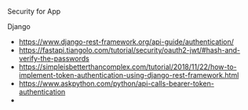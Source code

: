 Security for App

Django 
 - https://www.django-rest-framework.org/api-guide/authentication/
 - https://fastapi.tiangolo.com/tutorial/security/oauth2-jwt/#hash-and-verify-the-passwords
 - https://simpleisbetterthancomplex.com/tutorial/2018/11/22/how-to-implement-token-authentication-using-django-rest-framework.html
 - https://www.askpython.com/python/api-calls-bearer-token-authentication
 - 